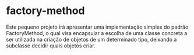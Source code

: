 # factory-method

Este pequeno projeto irá apresentar uma implementação simples do padrão FactoryMethod, o qual visa encapsular a escolha de uma classe concreta a ser utilizada na criação de objetos de um determinado tipo, deixando a subclasse decidir quais objetos criar.
